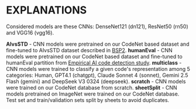 # EXPLANATIONS
Considered models are these CNNs: DenseNet121 (dn121), ResNet50 (rn50) and VGG16 (vgg16).

**AIvsSTD** - CNN models were pretrained on our CodeNet based dataset and fine-tuned to AIvsSTD dataset described in [BSP2](https://github.com/erikonis/BSP2).
**humanEval** - CNN models were pretrained on our CodeNet based dataset and fine-tuned to humanEval partition from [Empirical AI code detection study](https://github.com/mahantaf/AI-Detector/tree/master/src/astnn/classification/java/data).
**multiclass** - CNN models were trained to classify a given code's representation among 5 categories: Human, GPT4.1 (chatgpt), Claude Sonnet 4 (sonnet), Gemini 2.5 Flash (gemini) and DeepSeek V3 0324 (deepseek).
**scratch** - CNN models were trained on our CodeNet database from scratch.
**sheetSplit** - CNN models pretrained on ImageNet were trained on our CodeNet database. Test set and train/validation sets split by sheets to avoid duplicates. 
